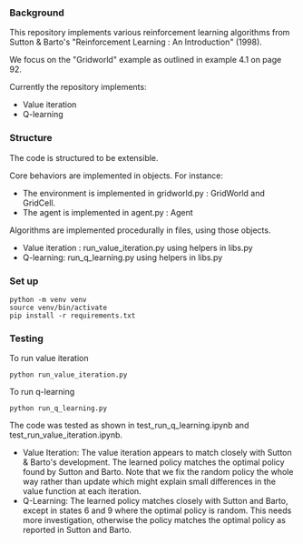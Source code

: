 ### Background

This repository implements various reinforcement learning algorithms from Sutton & Barto's "Reinforcement Learning : An Introduction" (1998).

We focus on the "Gridworld" example as outlined in example 4.1 on page 92.

Currently the repository implements:

- Value iteration
- Q-learning

### Structure

The code is structured to be extensible.

Core behaviors are implemented in objects. For instance:

- The environment is implemented in gridworld.py : GridWorld and GridCell.
- The agent is implemented in agent.py : Agent

Algorithms are implemented procedurally in files, using those objects.

- Value iteration : run_value_iteration.py using helpers in libs.py
- Q-learning: run_q_learning.py using helpers in libs.py

### Set up

```
python -m venv venv
source venv/bin/activate
pip install -r requirements.txt
```

### Testing

To run value iteration

```
python run_value_iteration.py
```

To run q-learning

```
python run_q_learning.py
```

The code was tested as shown in test_run_q_learning.ipynb and test_run_value_iteration.ipynb.

- Value Iteration: The value iteration appears to match closely with Sutton & Barto's development. The learned policy matches the optimal policy found by Sutton and Barto. Note that we fix the random policy the whole way rather than update which might explain small differences in the value function at each iteration.
- Q-Learning: The learned policy matches closely with Sutton and Barto, except in states 6 and 9 where the optimal policy is random. This needs more investigation, otherwise the policy matches the optimal policy as reported in Sutton and Barto.
